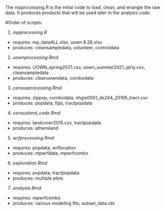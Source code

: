 The mpprocessing.R is the initial code to load, clean, and wrangle the raw data. It produces products that will be used later in the analysis code. 

#Order of scripts:
1. *mpprocessing.R*
 - requires: mp_dataALL.xlsx, uown 8.26.xlsx
 - produces: cleansampledata, volunteer, controldata
2. *uownprocessing.Rmd*
 - requires: UOWN_spring2021.csv, uown_summer2021_qtrly.csv, cleansampledata
 - produces: cleanuowndata, combodata
3. *censusprocessing.Rmd*
 - requires: zippop, combodata, nhgis0001_ds244_20195_tract.csv
 - produces: popdata, fips, tractpopdata
4. *censusland_code.Rmd*
 - requires: landcover2015.csv, tractpopdata
 - produces: athensland
5. *wrfprocessing.Rmd*
 - requires: popdata, wrflocation
 - produces: mpwrfdata, mpwrfcombo
6. *exploration.Rmd*
 - requires: popdata, tractpopdata
 - produces: multiple plots
7. *analysis.Rmd*
 - requires: mpwrfcombo
 - produces: various modeling fits, subset_data.rds